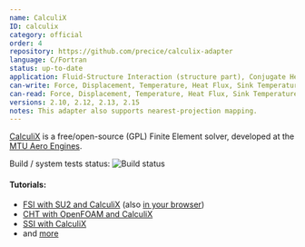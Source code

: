 ```yaml
---
name: CalculiX
ID: calculix
category: official
order: 4
repository: https://github.com/precice/calculix-adapter
language: C/Fortran
status: up-to-date
application: Fluid-Structure Interaction (structure part), Conjugate Heat Transfer (solid part), Structure-Structure Coupling
can-write: Force, Displacement, Temperature, Heat Flux, Sink Temperature, Heat Transfer Coefficient
can-read: Force, Displacement, Temperature, Heat Flux, Sink Temperature, Heat Transfer Coefficient
versions: 2.10, 2.12, 2.13, 2.15
notes: This adapter also supports nearest-projection mapping.
---
```

[CalculiX](http://www.calculix.de/) is a free/open-source (GPL) Finite Element solver, developed at the [MTU Aero Engines](http://www.mtu.de/).

Build / system tests status: <a style="text-decoration: none" href="https://travis-ci.org/precice/calculix-adapter" target="_blank"><img src="https://travis-ci.org/precice/calculix-adapter.svg?branch=master" alt="Build status"></a>

#### Tutorials:
   * [FSI with SU2 and CalculiX](https://github.com/precice/precice/wiki/FSI-tutorial) (also [in your browser](http://run.precice.org/))
   * [CHT with OpenFOAM and CalculiX](https://github.com/precice/precice/wiki/Tutorial-for-CHT-with-OpenFOAM-and-CalculiX)
   * [SSI with CalculiX](https://github.com/precice/precice/wiki/Tutorial-for-SSI-with-CalculiX)
   * and [more](https://github.com/precice/calculix-adapter/wiki)
